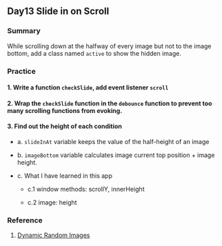 ## Day13 Slide in on Scroll

### Summary
While scrolling down at the halfway of every image but not to the image bottom, add a class named `active` to show the hidden image.

### Practice

#### 1. Write a function `checkSlide`, add event listener `scroll`

#### 2. Wrap the `checkSlide` function in the `debounce` function to prevent too many scrolling functions from evoking.

#### 3. Find out the height of each condition

- a. `slideInAt` variable keeps the value of the half-height of an image

- b. `imageBottom` variable calculates image current top position + image height.

- c. What I have learned in this app

  - c.1 window methods: scrollY, innerHeight

  - c.2 image: height

### Reference

1. [Dynamic Random Images](https://picsum.photos/)